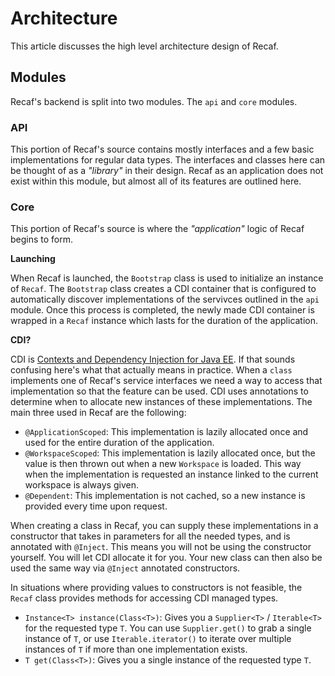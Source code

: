 # Architecture

This article discusses the high level architecture design of Recaf.

## Modules

Recaf's backend is split into two modules. The `api` and `core` modules.

### API

This portion of Recaf's source contains mostly interfaces and a few basic implementations for regular data types.
The interfaces and classes here can be thought of as a _"library"_ in their design. Recaf as an application does not
exist within this module, but almost all of its features are outlined here.

### Core

This portion of Recaf's source is where the _"application"_ logic of Recaf begins to form.

**Launching**

When Recaf is launched, the `Bootstrap` class is used to initialize an instance of `Recaf`. 
The `Bootstrap` class creates a CDI container that is configured to automatically discover implementations of the
servivces outlined in the `api` module. Once this process is completed, the newly made CDI container is wrapped in
a `Recaf` instance which lasts for the duration of the application.

**CDI?**

CDI is [Contexts and Dependency Injection for Java EE](https://www.cdi-spec.org/). If that sounds confusing here's what
that actually means in practice. When a `class` implements one of Recaf's service interfaces we need a way to access
that implementation so that the feature can be used. CDI uses annotations to determine when to allocate new instances
of these implementations. The main three used in Recaf are the following:

- `@ApplicationScoped`: This implementation is lazily allocated once and used for the entire duration of the application.
- `@WorkspaceScoped`: This implementation is lazily allocated once, but the value is then thrown out when a new `Workspace`
                      is loaded. This way when the implementation is requested an instance linked to the current workspace
                      is always given.
- `@Dependent`: This implementation is not cached, so a new instance is provided every time upon request.

When creating a class in Recaf, you can supply these implementations in a constructor that takes in parameters for all
the needed types, and is annotated with `@Inject`. This means you will not be using the constructor yourself. You will 
let CDI allocate it for you. Your new class can then also be used the same way via `@Inject` annotated constructors.

In situations where providing values to constructors is not feasible, the `Recaf` class provides methods for accessing
CDI managed types.

- `Instance<T> instance(Class<T>)`: Gives you a `Supplier<T>` / `Iterable<T>` for the requested type `T`.
                                    You can use `Supplier.get()` to grab a single instance of `T`, 
                                    or use `Iterable.iterator()` to iterate over multiple instances of `T` if more than
                                    one implementation exists.
- `T get(Class<T>)`: Gives you a single instance of the requested type `T`.